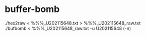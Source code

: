 # buffer-bomb
./hex2raw < %%%_U202115648.txt > %%%_U202115648_raw.txt
./bufbomb < %%%_U202115648_raw.txt -u U202115648 (-n)
